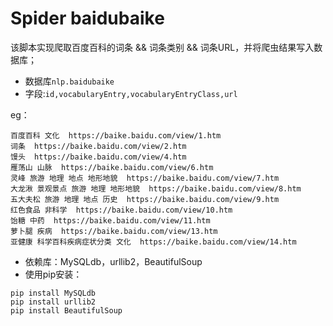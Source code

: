 
# Spider baidubaike
 
该脚本实现爬取百度百科的词条 && 词条类别 && 词条URL，并将爬虫结果写入数据库；

- 数据库`nlp.baidubaike`
- 字段:`id,vocabularyEntry,vocabularyEntryClass,url`

eg：

```
百度百科 文化  https://baike.baidu.com/view/1.htm
词条  https://baike.baidu.com/view/2.htm
馒头  https://baike.baidu.com/view/4.htm
雁荡山 山脉  https://baike.baidu.com/view/6.htm
灵峰 旅游 地理 地点 地形地貌  https://baike.baidu.com/view/7.htm
大龙湫 景观景点 旅游 地理 地形地貌  https://baike.baidu.com/view/8.htm
五大夫松 旅游 地理 地点 历史  https://baike.baidu.com/view/9.htm
红色食品 非科学  https://baike.baidu.com/view/10.htm
饴糖 中药  https://baike.baidu.com/view/11.htm
萝卜腿 疾病  https://baike.baidu.com/view/13.htm
亚健康 科学百科疾病症状分类 文化  https://baike.baidu.com/view/14.htm

```


- 依赖库：MySQLdb，urllib2，BeautifulSoup
- 使用pip安装：

```
pip install MySQLdb
pip install urllib2
pip install BeautifulSoup
```